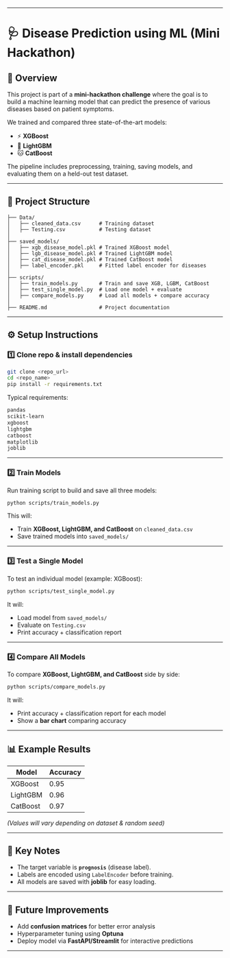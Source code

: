 
---

# 🩺 Disease Prediction using ML (Mini Hackathon)

## 📌 Overview

This project is part of a **mini-hackathon challenge** where the goal is to build a machine learning model that can predict the presence of various diseases based on patient symptoms.

We trained and compared three state-of-the-art models:

* ⚡ **XGBoost**
* 🌿 **LightGBM**
* 🐱 **CatBoost**

The pipeline includes preprocessing, training, saving models, and evaluating them on a held-out test dataset.

---

## 📂 Project Structure

```
├── Data/
│   ├── cleaned_data.csv      # Training dataset
│   ├── Testing.csv           # Testing dataset
│
├── saved_models/
│   ├── xgb_disease_model.pkl # Trained XGBoost model
│   ├── lgb_disease_model.pkl # Trained LightGBM model
│   ├── cat_disease_model.pkl # Trained CatBoost model
│   ├── label_encoder.pkl     # Fitted label encoder for diseases
│
├── scripts/
│   ├── train_models.py       # Train and save XGB, LGBM, CatBoost
│   ├── test_single_model.py  # Load one model + evaluate
│   ├── compare_models.py     # Load all models + compare accuracy
│
├── README.md                 # Project documentation
```

---

## ⚙️ Setup Instructions

### 1️⃣ Clone repo & install dependencies

```bash
git clone <repo_url>
cd <repo_name>
pip install -r requirements.txt
```

Typical requirements:

```txt
pandas
scikit-learn
xgboost
lightgbm
catboost
matplotlib
joblib
```

---

### 2️⃣ Train Models

Run training script to build and save all three models:

```bash
python scripts/train_models.py
```

This will:

* Train **XGBoost, LightGBM, and CatBoost** on `cleaned_data.csv`
* Save trained models into `saved_models/`

---

### 3️⃣ Test a Single Model

To test an individual model (example: XGBoost):

```bash
python scripts/test_single_model.py
```

It will:

* Load model from `saved_models/`
* Evaluate on `Testing.csv`
* Print accuracy + classification report

---

### 4️⃣ Compare All Models

To compare **XGBoost, LightGBM, and CatBoost** side by side:

```bash
python scripts/compare_models.py
```

It will:

* Print accuracy + classification report for each model
* Show a **bar chart** comparing accuracy

---

## 📊 Example Results

| Model    | Accuracy |
| -------- | -------- |
| XGBoost  | 0.95     |
| LightGBM | 0.96     |
| CatBoost | 0.97     |

*(Values will vary depending on dataset & random seed)*

---

## 📌 Key Notes

* The target variable is **`prognosis`** (disease label).
* Labels are encoded using `LabelEncoder` before training.
* All models are saved with **joblib** for easy loading.

---

## 🚀 Future Improvements

* Add **confusion matrices** for better error analysis
* Hyperparameter tuning using **Optuna**
* Deploy model via **FastAPI/Streamlit** for interactive predictions

---
